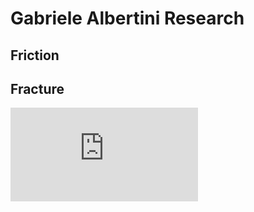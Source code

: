 # Gabriele Albertini Research



## Friction

## Fracture

![CV](https://gabrielealbertini.github.io/gabriele_albertini_vitae.pdf)

